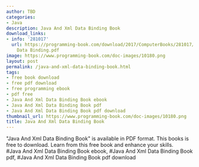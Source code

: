 ```yaml
---
author: TBD
categories:
- Java
description: Java And Xml Data Binding Book
download_links:
- info: '281017'
  url: https://programming-book.com/download/2017/ComputerBooks/281017/Java And Xml
    Data Binding.pdf
image: https://www.programming-book.com/doc-images/10180.png
layout: post
permalink: /java-and-xml-data-binding-book.html
tags:
- free book download
- free pdf download
- free programming ebook
- pdf free
- Java And Xml Data Binding Book ebook
- Java And Xml Data Binding Book pdf
- Java And Xml Data Binding Book pdf download
thumbnail_url: https://www.programming-book.com/doc-images/10180.png
title: Java And Xml Data Binding Book
---
```


 
<div class="item-desc text-justify">
  "Java And Xml Data Binding Book" is available in PDF format. This books is free to download. Learn from this free book and enhance your skills.
  <br>
  #Java And Xml Data Binding Book ebook, #Java And Xml Data Binding Book pdf, #Java And Xml Data Binding Book pdf download
</div>